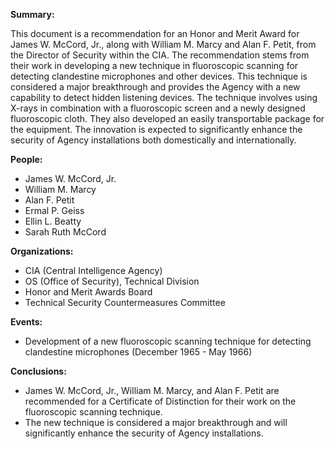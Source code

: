 **Summary:**

This document is a recommendation for an Honor and Merit Award for James W. McCord, Jr., along with William M. Marcy and Alan F. Petit, from the Director of Security within the CIA. The recommendation stems from their work in developing a new technique in fluoroscopic scanning for detecting clandestine microphones and other devices. This technique is considered a major breakthrough and provides the Agency with a new capability to detect hidden listening devices. The technique involves using X-rays in combination with a fluoroscopic screen and a newly designed fluoroscopic cloth. They also developed an easily transportable package for the equipment. The innovation is expected to significantly enhance the security of Agency installations both domestically and internationally.

**People:**

*   James W. McCord, Jr.
*   William M. Marcy
*   Alan F. Petit
*   Ermal P. Geiss
*   Ellin L. Beatty
*   Sarah Ruth McCord

**Organizations:**

*   CIA (Central Intelligence Agency)
*   OS (Office of Security), Technical Division
*   Honor and Merit Awards Board
*   Technical Security Countermeasures Committee

**Events:**

*   Development of a new fluoroscopic scanning technique for detecting clandestine microphones (December 1965 - May 1966)

**Conclusions:**

*   James W. McCord, Jr., William M. Marcy, and Alan F. Petit are recommended for a Certificate of Distinction for their work on the fluoroscopic scanning technique.
*   The new technique is considered a major breakthrough and will significantly enhance the security of Agency installations.
